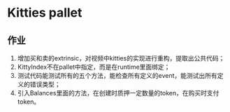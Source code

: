# Kitties pallet

## 作业

1. 增加买和卖的extrinsic，对视频中kitties的实现进行重构，提取出公共代码；
2. KittyIndex不在pallet中指定，而是在runtime里面绑定；
3. 测试代码能测试所有的五个方法，能检查所有定义的event，能测试出所有定义的错误类型；
4. 引入Balances里面的方法，在创建时质押一定数量的token，在购买时支付token。



